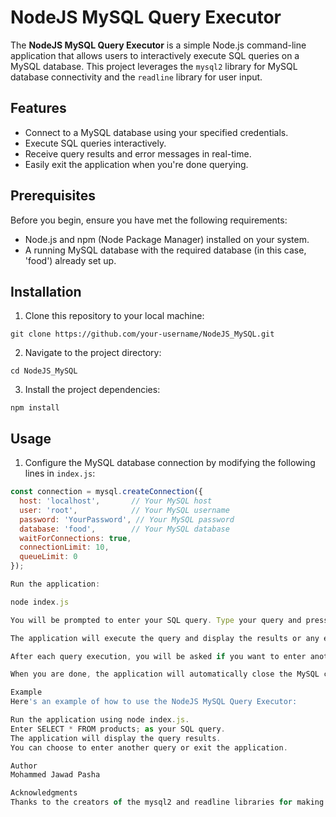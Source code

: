 # NodeJS MySQL Query Executor

The **NodeJS MySQL Query Executor** is a simple Node.js command-line application that allows users to interactively execute SQL queries on a MySQL database. This project leverages the `mysql2` library for MySQL database connectivity and the `readline` library for user input.

## Features

- Connect to a MySQL database using your specified credentials.
- Execute SQL queries interactively.
- Receive query results and error messages in real-time.
- Easily exit the application when you're done querying.

## Prerequisites

Before you begin, ensure you have met the following requirements:

- Node.js and npm (Node Package Manager) installed on your system.
- A running MySQL database with the required database (in this case, 'food') already set up.

## Installation

1. Clone this repository to your local machine:

`git clone https://github.com/your-username/NodeJS_MySQL.git`


2. Navigate to the project directory:

`cd NodeJS_MySQL`


3. Install the project dependencies:

`npm install`


## Usage

1. Configure the MySQL database connection by modifying the following lines in `index.js`:

```javascript
const connection = mysql.createConnection({
  host: 'localhost',       // Your MySQL host
  user: 'root',            // Your MySQL username
  password: 'YourPassword', // Your MySQL password
  database: 'food',        // Your MySQL database
  waitForConnections: true,
  connectionLimit: 10,
  queueLimit: 0
});

Run the application:

node index.js

You will be prompted to enter your SQL query. Type your query and press Enter.

The application will execute the query and display the results or any error messages.

After each query execution, you will be asked if you want to enter another query. Type yes to continue or no to exit.

When you are done, the application will automatically close the MySQL connection and exit.

Example
Here's an example of how to use the NodeJS MySQL Query Executor:

Run the application using node index.js.
Enter SELECT * FROM products; as your SQL query.
The application will display the query results.
You can choose to enter another query or exit the application.

Author
Mohammed Jawad Pasha

Acknowledgments
Thanks to the creators of the mysql2 and readline libraries for making this project possible.


